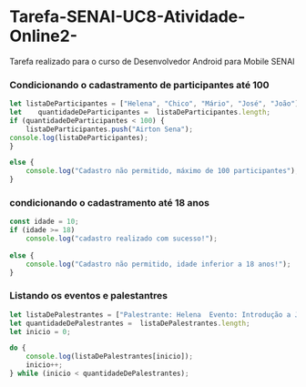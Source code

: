 # Tarefa-SENAI-UC8-Atividade-Online2-
Tarefa realizado para o curso de Desenvolvedor Android para Mobile SENAI

### Condicionando o cadastramento de participantes até 100

```javaScript
let listaDeParticipantes = ["Helena", "Chico", "Mário", "José", "João"];
let    quantidadeDeParticipantes =  listaDeParticipantes.length;
if (quantidadeDeParticipantes < 100) {
    listaDeParticipantes.push("Airton Sena");
console.log(listaDeParticipantes);
}

else {
    console.log("Cadastro não permitido, máximo de 100 participantes");
}
```

### condicionando o cadastramento até 18 anos 


```javaScript
const idade = 10;
if (idade >= 18)
    console.log("cadastro realizado com sucesso!"); 
    
else {
    console.log("Cadastro não permitido, idade inferior a 18 anos!");
}
```

### Listando os eventos e palestantres

```javaScript
let listaDePalestrantes = ["Palestrante: Helena  Evento: Introdução a JavaScripit", "Palestrante: João  Evento: FrontEnd", "Palestrante: Mário  Evento: Novas tecnologias"];
let quantidadeDePalestrantes =  listaDePalestrantes.length;
let inicio = 0;

do {
    console.log(listaDePalestrantes[inicio]);
    inicio++;
} while (inicio < quantidadeDePalestrantes);
```
